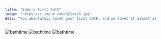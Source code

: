 ```yaml
---
title: "Baby's First Bath"
image: "https://i.imgur.com/SZjxtgK.jpg"
desc: "You absolutely loved your first bath, and we loved it almost as much as you did!"
---
```

![bathtime](https://i.imgur.com/7vbSU19.jpg)
![bathtime](https://i.imgur.com/HQ1GU8d.jpg)
![bathtime](https://i.imgur.com/gWY2GSM.jpg)
